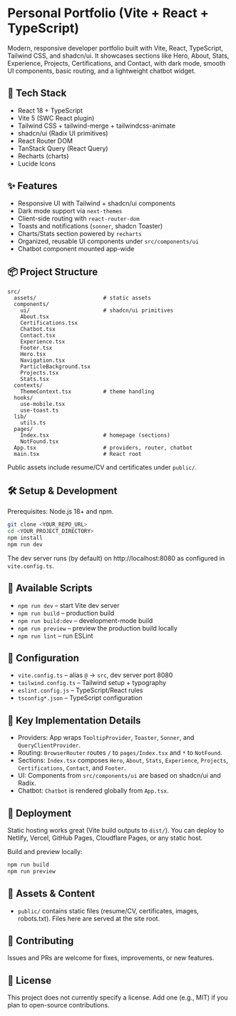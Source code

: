 # Personal Portfolio (Vite + React + TypeScript)

Modern, responsive developer portfolio built with Vite, React, TypeScript, Tailwind CSS, and shadcn/ui. It showcases sections like Hero, About, Stats, Experience, Projects, Certifications, and Contact, with dark mode, smooth UI components, basic routing, and a lightweight chatbot widget.

## 🚀 Tech Stack

- React 18 + TypeScript
- Vite 5 (SWC React plugin)
- Tailwind CSS + tailwind-merge + tailwindcss-animate
- shadcn/ui (Radix UI primitives)
- React Router DOM
- TanStack Query (React Query)
- Recharts (charts)
- Lucide Icons

## ✨ Features

- Responsive UI with Tailwind + shadcn/ui components
- Dark mode support via `next-themes`
- Client-side routing with `react-router-dom`
- Toasts and notifications (`sonner`, shadcn Toaster)
- Charts/Stats section powered by `recharts`
- Organized, reusable UI components under `src/components/ui`
- Chatbot component mounted app-wide

## 📦 Project Structure

```
src/
  assets/                     # static assets
  components/
    ui/                       # shadcn/ui primitives
    About.tsx
    Certifications.tsx
    Chatbot.tsx
    Contact.tsx
    Experience.tsx
    Footer.tsx
    Hero.tsx
    Navigation.tsx
    ParticleBackground.tsx
    Projects.tsx
    Stats.tsx
  contexts/
    ThemeContext.tsx          # theme handling
  hooks/
    use-mobile.tsx
    use-toast.ts
  lib/
    utils.ts
  pages/
    Index.tsx                 # homepage (sections)
    NotFound.tsx
  App.tsx                     # providers, router, chatbot
  main.tsx                    # React root
```

Public assets include resume/CV and certificates under `public/`.

## 🛠️ Setup & Development

Prerequisites: Node.js 18+ and npm.

```sh
git clone <YOUR_REPO_URL>
cd <YOUR_PROJECT_DIRECTORY>
npm install
npm run dev
```

The dev server runs (by default) on http://localhost:8080 as configured in `vite.config.ts`.

## 📜 Available Scripts

- `npm run dev` – start Vite dev server
- `npm run build` – production build
- `npm run build:dev` – development-mode build
- `npm run preview` – preview the production build locally
- `npm run lint` – run ESLint

## 🔧 Configuration

- `vite.config.ts` – alias `@` → `src`, dev server port 8080
- `tailwind.config.ts` – Tailwind setup + typography
- `eslint.config.js` – TypeScript/React rules
- `tsconfig*.json` – TypeScript configuration

## 🧩 Key Implementation Details

- Providers: App wraps `TooltipProvider`, `Toaster`, `Sonner`, and `QueryClientProvider`.
- Routing: `BrowserRouter` routes `/` to `pages/Index.tsx` and `*` to `NotFound`.
- Sections: `Index.tsx` composes `Hero`, `About`, `Stats`, `Experience`, `Projects`, `Certifications`, `Contact`, and `Footer`.
- UI: Components from `src/components/ui` are based on shadcn/ui and Radix.
- Chatbot: `Chatbot` is rendered globally from `App.tsx`.

## 🚢 Deployment

Static hosting works great (Vite build outputs to `dist/`). You can deploy to Netlify, Vercel, GitHub Pages, Cloudflare Pages, or any static host.

Build and preview locally:

```sh
npm run build
npm run preview
```

## 📁 Assets & Content

- `public/` contains static files (resume/CV, certificates, images, robots.txt). Files here are served at the site root.

## 🤝 Contributing

Issues and PRs are welcome for fixes, improvements, or new features.

## 📄 License

This project does not currently specify a license. Add one (e.g., MIT) if you plan to open-source contributions.
